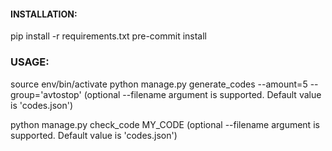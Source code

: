 #### INSTALLATION:

pip install -r requirements.txt
pre-commit install

### USAGE:

source env/bin/activate
python manage.py generate_codes --amount=5 --group='avtostop'
(optional --filename argument is supported. Default value is 'codes.json')

python manage.py check_code MY_CODE
(optional --filename argument is supported. Default value is 'codes.json')

